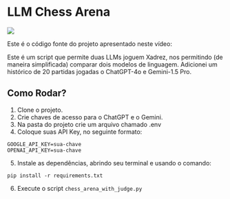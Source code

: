 # LLM Chess Arena

<img src="./images/video.gif"/>

Este é o código fonte do projeto apresentado neste vídeo:



Este é um script que permite duas LLMs joguem Xadrez, nos permitindo (de maneira simplificada) comparar dois modelos de linguagem.
Adicionei um histórico de 20 partidas jogadas o ChatGPT-4o e Gemini-1.5 Pro.


## Como Rodar?

1. Clone o projeto.
2. Crie chaves de acesso para o ChatGPT e o Gemini.
3. Na pasta do projeto crie um arquivo chamado .env
4. Coloque suas API Key, no seguinte formato:

```
GOOGLE_API_KEY=sua-chave
OPENAI_API_KEY=sua-chave
```

5. Instale as dependências, abrindo seu terminal e usando o comando:

`pip install -r requirements.txt`

6. Execute o script `chess_arena_with_judge.py`
